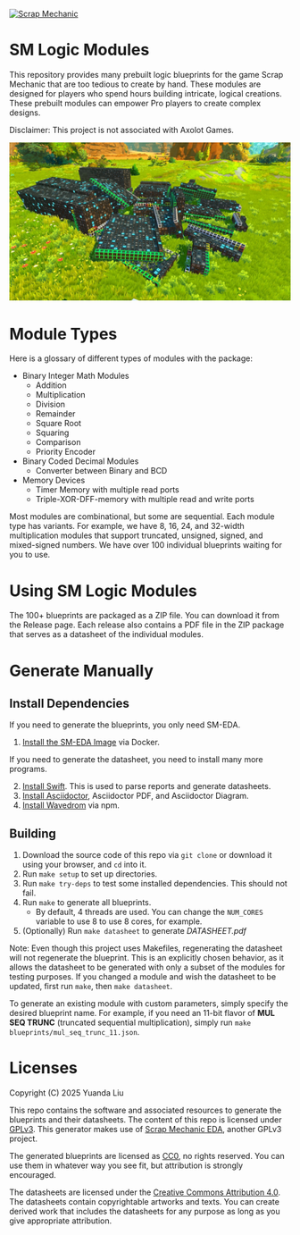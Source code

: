 [![Scrap Mechanic](https://img.shields.io/badge/for%20game-scrap%20mechanic-orange?style=for-the-badge)](https://store.steampowered.com/app/387990/)

# SM Logic Modules

This repository provides many prebuilt logic blueprints for the game Scrap Mechanic that are too tedious to create by hand. These modules are designed for players who spend hours building intricate, logical creations. These prebuilt modules can empower Pro players to create complex designs.

Disclaimer: This project is not associated with Axolot Games.

![A big pile of logic](resources/images/logic-pile.jpg)

# Module Types

Here is a glossary of different types of modules with the package:

* Binary Integer Math Modules
  * Addition
  * Multiplication
  * Division
  * Remainder
  * Square Root
  * Squaring
  * Comparison
  * Priority Encoder
* Binary Coded Decimal Modules
  * Converter between Binary and BCD
* Memory Devices
  * Timer Memory with multiple read ports
  * Triple-XOR-DFF-memory with multiple read and write ports

Most modules are combinational, but some are sequential. Each module type has variants. For example, we have 8, 16, 24, and 32-width multiplication modules that support truncated, unsigned, signed, and mixed-signed numbers. We have over 100 individual blueprints waiting for you to use.

# Using SM Logic Modules

The 100+ blueprints are packaged as a ZIP file. You can download it from the Release page. Each release also contains a PDF file in the ZIP package that serves as a datasheet of the individual modules.

# Generate Manually

## Install Dependencies

If you need to generate the blueprints, you only need SM-EDA.

1. [Install the SM-EDA Image](https://github.com/yliu-hashed/Scrap-Mechanic-EDA.git) via Docker.

If you need to generate the datasheet, you need to install many more programs.

2. [Install Swift](https://www.swift.org/download/). This is used to parse reports and generate datasheets.
3. [Install Asciidoctor](https://asciidoctor.org), Asciidoctor PDF, and Asciidoctor Diagram.
4. [Install Wavedrom](https://github.com/wavedrom/cli) via npm.

## Building

1. Download the source code of this repo via `git clone` or download it using your browser, and `cd` into it.
2. Run `make setup` to set up directories.
3. Run `make try-deps` to test some installed dependencies. This should not fail.
4. Run `make` to generate all blueprints.
    * By default, 4 threads are used. You can change the `NUM_CORES` variable to use 8 to use 8 cores, for example.
5. (Optionally) Run `make datasheet` to generate *DATASHEET.pdf*

Note: Even though this project uses Makefiles, regenerating the datasheet will not regenerate the blueprint. This is an explicitly chosen behavior, as it allows the datasheet to be generated with only a subset of the modules for testing purposes. If you changed a module and wish the datasheet to be updated, first run `make`, then `make datasheet`.

To generate an existing module with custom parameters, simply specify the desired blueprint name. For example, if you need an 11-bit flavor of **MUL SEQ TRUNC** (truncated sequential multiplication), simply run `make blueprints/mul_seq_trunc_11.json`.

# Licenses

Copyright (C) 2025 Yuanda Liu

This repo contains the software and associated resources to generate the blueprints and their datasheets. The content of this repo is licensed under [GPLv3](/LICENSE). This generator makes use of [Scrap Mechanic EDA](https://github.com/yliu-hashed/Scrap-Mechanic-EDA), another GPLv3 project.

The generated blueprints are licensed as [CC0](https://creativecommons.org/public-domain/cc0/), no rights reserved. You can use them in whatever way you see fit, but attribution is strongly encouraged.

The datasheets are licensed under the [Creative Commons Attribution 4.0](https://creativecommons.org/licenses/by/4.0/). The datasheets contain copyrightable artworks and texts. You can create derived work that includes the datasheets for any purpose as long as you give appropriate attribution.
